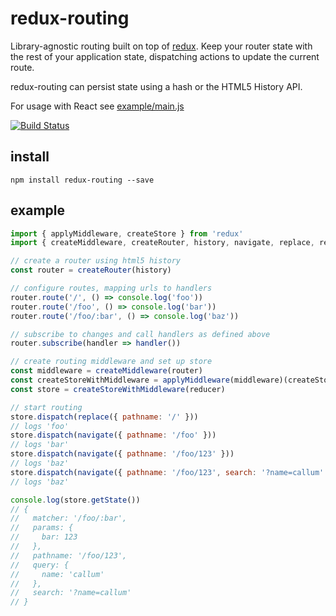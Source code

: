 # redux-routing

Library-agnostic routing built on top of [redux](https://github.com/rackt/redux). Keep your router state with the rest of your application state, dispatching actions to update the current route.

redux-routing can persist state using a hash or the HTML5 History API.

For usage with React see [example/main.js](example/main.js)

[![Build Status](https://travis-ci.org/callum/redux-routing.svg)](https://travis-ci.org/callum/redux-routing)

## install

```
npm install redux-routing --save
```

## example

```js
import { applyMiddleware, createStore } from 'redux'
import { createMiddleware, createRouter, history, navigate, replace, reducer } from 'redux-routing'

// create a router using html5 history
const router = createRouter(history)

// configure routes, mapping urls to handlers
router.route('/', () => console.log('foo'))
router.route('/foo', () => console.log('bar'))
router.route('/foo/:bar', () => console.log('baz'))

// subscribe to changes and call handlers as defined above
router.subscribe(handler => handler())

// create routing middleware and set up store
const middleware = createMiddleware(router)
const createStoreWithMiddleware = applyMiddleware(middleware)(createStore)
const store = createStoreWithMiddleware(reducer)

// start routing
store.dispatch(replace({ pathname: '/' }))
// logs 'foo'
store.dispatch(navigate({ pathname: '/foo' }))
// logs 'bar'
store.dispatch(navigate({ pathname: '/foo/123' }))
// logs 'baz'
store.dispatch(navigate({ pathname: '/foo/123', search: '?name=callum' }))
// logs 'baz'

console.log(store.getState())
// {
//   matcher: '/foo/:bar',
//   params: {
//     bar: 123
//   },
//   pathname: '/foo/123',
//   query: {
//     name: 'callum'
//   },
//   search: '?name=callum'
// }
```
